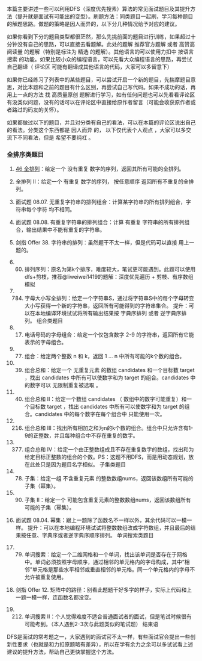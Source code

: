 本篇主要讲述一些可以利用DFS（深度优先搜素）算法的常见面试题目及其提升方法（提升就是面试有可能出的变型）。刷题方法：同类题目一起刷，学习每种题目的解题思路。做题的策略是因人而异的，以下分几种情况给予对应的建议。

如果你看到下分的题目类型都很茫然，那么先挑前面的题目进行训练，如果超过十分钟没有自己的思路，可以直接去看题解。此处的题解 推荐官方题解 或者 高赞高阅读量 的题解（特别是标注为 精选 的题解）。其他语言的可以使用力扣中 按语言搜索 的功能。如果比较小众的编程语言，可以先看大众编程语言的思路，再尝试自己翻译（ 评论区 可能有翻译成其他语言的代码，大家可以多留意下）

如果你已经练习了列表中的某些题目，可以尝试开启一个新的题目，先揣摩题目意思，对比本题和之前的题目有什么区别，再尝试自己写代码。如果不成功的话，再 用上一点的方法 找 高质量原创 题解进行学习，如有任何问题也可以先看看评论区有没类似问题，没有的话可以在评论区中直接给原作者留言（可能会收获原作者或者路过的码友的关怀）。

如果都做过以下的题目，并且对分类有自己的看法，可以在本篇的评论区说出自己的看法。分类这个东西都是 因人而异 的， 以下仅代表个人观点 ，大家可以多交流下不同看法，但是 希望不要纯杠 。

### 全排序类题目

1. [46 全排列](https://leetcode-cn.com/problems/permutations/)：给定一个 没有重复 数字的序列，返回其所有可能的全排列。
2. 全排列 II：给定一个 有重复 数字的序列， 按任意顺序 返回所有不重复的全排列。
3. 面试题 08.07. 无重复字符串的排列组合：计算某字符串的所有排列组合，字符串每个字符 均不相同。
4. 面试题 08.08. 有重复字符串的排列组合：计算 有重复 字符串的所有排列组合，输出结果中不能有重复的字符串。
5. 剑指 Offer 38. 字符串的排列：虽然题干不太一样，但是代码可以直接 用上一题的。
6. 60. 排列序列：原名为第k个排序，难度较大，笔试更可能遇到。此题可以使用dfs+剪枝，推荐@liweiwei1419的题解：深度优先遍历 + 剪枝、有序数组模拟
7. 784. 字母大小写全排列：给定一个字符串S，通过将字符串S中的每个字母转变大小写获得一个新的字符串，返回所有可能得到的字符串集合。
提升：可以在本地编译环境试试将所有输出结果按 字典序排列 或者 逆字典序排列。
组合类题目

1. 17. 电话号码的字母组合：给定一个仅包含数字 2-9 的字符串，返回所有它能表示的字母组合。
2. 77. 组合：给定两个整数 n 和 k，返回 1 ... n 中所有可能的k个数的组合。
3. 39. 组合总和：给定一个 无重复元素 的数组 candidates 和一个目标数 target ，找出 candidates 中所有可以使数字和为 target 的组合。candidates 中的数字可以 无限制重复被选取 。
4. 40. 组合总和 II：给定一个数组 candidates （ 数组中的数字可能重复）和一个目标数 target ，找出 candidates 中所有可以使数字和为 target 的组合。candidates 中的每个数字在每个组合中 只能使用一次。
5. 216. 组合总和 III：找出所有相加之和为n的k个数的组合。组合中只允许含有1-9的正整数，并且每种组合中不存在重复的数字。
6. 377. 组合总和 Ⅳ：给定一个由正整数组成且不存在重复数字的数组，找出和为给定目标正整数的组合的个数。PS：这题不用DFS，而是用动态规划，放在此处只是因为题目名字相似。
子集类题目

1. 78. 子集：给定一组 不含重复元素 的整数数组nums，返回该数组所有可能的子集（幂集）。
2. 90. 子集 II：给定一个 可能包含重复元素的整数数组nums，返回该数组所有可能的子集（幂集）。
3. 面试题 08.04. 幂集：跟上一题除了函数名不一样以外，其余代码可以一模一样。
提升：可以在本地编程环境试试将整数数组改成字符数组，并且最后的结果按任意、字典序或者逆字典序顺序排列。
单词搜索类题目

1. 79. 单词搜索：给定一个二维网格和一个单词，找出该单词是否存在于网格中。单词必须按照字母顺序，通过相邻的单元格内的字母构成，其中“相邻”单元格是那些水平相邻或垂直相邻的单元格。同一个单元格内的字母不允许被重复使用。
2. 剑指 Offer 12. 矩阵中的路径：别看此题题干好多字的样子，实际上代码和上一题一模一样，连函数名都没变。
3. 212. 单词搜索 II：个人觉得难度不适合普通面试者的面试，但是笔试时候很有可能考到。（本人遇到2-3次与此题类似的笔试题）
结束语

DFS是面试的常考题之一，大家遇到的面试官不太一样，有些面试官会提出一些创新性要求（也就是和力扣原题略有差异），所以在学有余力之余可以多试试看上述建议的提升方法，帮助自己更快掌握这个方法。